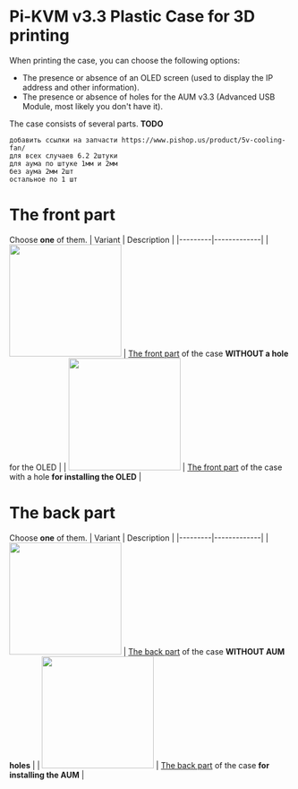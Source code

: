 # Pi-KVM v3.3 Plastic Case for 3D printing
When printing the case, you can choose the following options:
- The presence or absence of an OLED screen (used to display the IP address and other information).
- The presence or absence of holes for the AUM v3.3 (Advanced USB Module, most likely you don't have it).

The case consists of several parts.
**TODO**
```
добавить ссылки на запчасти https://www.pishop.us/product/5v-cooling-fan/
для всех случаев 6.2 2штуки
для аума по штуке 1мм и 2мм
без аума 2мм 2шт
остальное по 1 шт
```

# The front part
Choose **one** of them.
| Variant | Description |
|---------|-------------|
| <img src="../stl/v3.2/case_a_no_oled.png" width=200 /> | [The front part](../stl/v3.2/case_a_no_oled.stl) of the case **WITHOUT a hole** for the OLED |
| <img src="../stl/v3.2/case_a.png" width=200 /> | [The front part](../stl/v3.2/case_a.stl) of the case with a hole **for installing the OLED** |

# The back part
Choose **one** of them.
| Variant | Description |
|---------|-------------|
| <img src="../stl/v3.2/case_b_no_aum.png" width=200 /> | [The back part](../stl/v3.2/case_b_no_aum.stl) of the case **WITHOUT AUM holes** |
| <img src="../stl/v3.2/case_b.png" width=200 /> | [The back part](../stl/v3.2/case_b.stl) of the case **for installing the AUM** |
